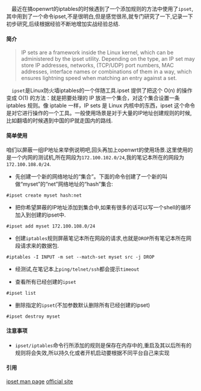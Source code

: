 &emsp;最近在搞openwrt的iptables的时候遇到了一个添加规则的方法中使用了`ipset`,其中用到了一个命令ipset,不是很明白,但是感觉很吊,就专门研究了一下,记录一下初步研究,后续根据经验不断地增加实战经验总结.

#### 简介
> IP sets are a framework inside the Linux kernel, which can be administered by the ipset utility. Depending on the type, an IP set may store IP addresses, networks, (TCP/UDP) port numbers, MAC addresses, interface names or combinations of them in a way, which ensures lightning speed when matching an entry against a set.

&emsp;`ipset`是Linux防火墙iptables的一个伴随工具.ipset 提供了把这个 O(n) 的操作变成 O(1) 的方法：就是把要处理的 IP 放进一个集合，对这个集合设置一条 iptables 规则。像 iptable 一样，IP sets 是 Linux 内核中的东西，ipset 这个命令是对它进行操作的一个工具。一般使用场景是对于大量的IP地址创建规则的时候,比如翻墙的时候遇到中国的IP就走国内的路线.

#### 简单使用
咱们以屏蔽一组IP地址来举例说明吧,回头再加上openwrt的使用场景.这里使用的是一个内网的测试机,所在网段为`172.100.102.0/24`,我的笔记本所在的网段为`172.100.108.0/24`.

* 先创建一个新的网络地址的“集合”。下面的命令创建了一个新的叫做“myset”的“net”网络地址的“hash”集合:
```
#ipset create myset hash:net
```

* 把你希望屏蔽的IP地址添加到集合中,如果有很多的话可以写一个shell的循环加入到创建的ipset中.
```
#ipset add myset 172.100.108.0/24
```

* 创建`iptables`规则屏蔽笔记本所在网段的请求,也就是`DROP`所有笔记本所在网段请求来的数据包.
```
#iptables -I INPUT -m set --match-set myset src -j DROP
```
* 经测试,在笔记本上`ping/telnet/ssh`都会提示`timeout`

* 查看所有已经创建的`ipset`
```
#ipset list
```

* 删除指定的`ipset`(不加参数默认删除所有已经创建的ipset)
```
#ipset destroy myset
```

#### 注意事项
* `ipset/iptables`命令行所添加的规则是保存在内存中的,重启及其以后所有的规则将会失效,所以持久化或者开机启动要根据不同平台自己来实现

#### 引用
[ipset man page](https://linux.die.net/man/8/ipset)
[official site](http://ipset.netfilter.org/index.html)



